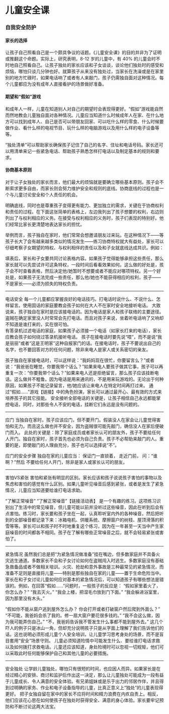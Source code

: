 # 儿童安全课

### 自我安全防护

#### 家长的选择

让孩子自己照看自己是一个颇具争议的话题。《儿童安全课》的目的并非为了证明或推翻这个命题。实际上，研究表明，8-12 岁的儿童中，有 40% 的儿童会时不时地自己照看自己。让孩子独处的家长应该和子女谈谈，谈论他们独处时的感受和烦恼，哪怕只谈几分钟也好。就算孩子从来没有独处过，当家长在洗澡或是在家里别的地方忙碌时，如果电话响了或者有人来敲门，孩子仍需独自面对这种情况。每个儿童都应为没有成年人直接看护的场景做好准备。

#### 期望和“假如”游戏

和成年人一样，儿童在知道别人对自己的期望时会表现得更好。“假如”游戏能自然而然地教会儿童独自面对各种情况。儿童应当知道什么时候成年人在家、在什么地方可以找到成年人、自己是否可以带朋友回家、可以吃什么样的零食、什么时候要做作业、看什么样的电视节目、玩什么样的电脑游戏以及用什么样的电子设备等等。

“独处清单”可以帮助家长确保孩子记住了自己的名字、住址和电话号码。家长还可以用清单来记一些紧急电话、帮助孩子熟悉怎样打电话以及制定基本的规则和要求。

#### 协商基本原则

对于让子女独处的家长而言，他们最大的烦恼就是要确立哪些基本原则。孩子会不断索求更多自由，而家长则会努力维护安全和规则的底线。协商底线的过程也是一个与儿童讨论安全和个人责任的机会。

明确底线，同时也是尊重孩子变得更有能力、更加独立的需求，关键在于协商权利和责任的过程。在下面这张简单的表格上，左边我列出了孩子想要的权利，右边则列出了与权利相应的义务。在接受与权利相应的义务时，孩子们表现的特别好。他们经常比家长更清楚地表达家长的担忧。

举例而言，孩子独自在家时，他们常常会想邀请朋友过来玩。在这种情况下——等孩子长大了会有越来越多类似的情况发生——练习协商特权就大有益处，家长可以仔细考察子女期望的特权、与权利相伴的责任以及和子女就底线达成共识。例如：

填表后，家长和子女要共同讨论表格内容。如果孩子觉得能够承担这些责任，那么家长就可以先尝试许可这条特权，一段时间后看看效果如何。这么做的好处是，孩子会不时查看表格，然后决定他/她暂时不想要或者不能应对哪项特权。另一个好处是，如果孩子无法完成一些责任，那么他/她也不能获得相应的权利，孩子——不是家长——必须为损失的特权负责。
***
电话安全
每一个儿童都应掌握良好的电话技巧。打电话时说什么、不说什么、怎样留言。使用固话的家庭要教会孩子如何在大人不在家时安全地接听电话。
大致说来，孩子独自在家时是应该接电话的。因为电话是家人和孩子联络的主要途径。盗贼在确定家里没人时常常会先打电话。而且对孩子来说，坐着听电话响了又响却不知道是谁打来的，实在很可怕。  
有答录机过滤电话的家庭，如果孩子必须接一个电话（如家长打来的电话），家长应教会孩子如何绕过答录机接听电话。
孩子在接电话时要先说“喂”，而不是说“我是丽丽”或者“这是王明家”这种自报家门的话。在接电话时，孩子不要说出自己的名字，也不要回答对方的任何问题，除非来电人是家人或关系密切的亲友。

孩子独自在家接电话时，可以这样说：“我妈妈现在很忙，你要留言么？”或者说：“我爸爸在睡觉，你要我带个话么？”如果来电人要孩子做其它事，孩子可以再重复一次：“你要我带个话么？”如果来电人还是拒绝留言，那么孩子应该挂断电话。这么做并不粗鲁。因为电话是用来通讯的，不是用来玩游戏的。无论出于何种原因，如果孩子不能记录留言，他/她应该让来电人在特定时间再打过来。
通过“假如……”游戏【链接】中的角色扮演，家长可以通过最开心、最有效的方式来培养孩子的其它技能。 
安全接听全部电话的关键是，让孩子相信自己永远都能掌控电话，同时，对那些令人不安的电话，挂断它们永远是没有问题的。
***
应门
当独自在家时，孩子应该应门，但不要开门。假装没人在家会让儿童觉得害怕和无力。而且这么做也并不安全，因为盗贼很可能先敲门，确信没人在家后便破门而入。
此处的关键是：除了家庭成员或者家长认可的朋友外，孩子不要给任何人开门。独自在家时，孩子首先也必须为自己负责。孩子不必帮助来敲门的人。重要的是，即使敲门的人理由充分，孩子也可以选择说“不”。

应门的安全步骤
独自在家的儿童应当：
保证门一直锁着，
走近门前，
问：“谁啊？”然后
不要给任何人开门，除非是家人或家长认可的朋友。
 
***
害怕VS紧张
害怕和紧张有明显的区别。家长应该和孩子说说孩子害怕的事物以及焦虑和害怕的感觉有什么区别。如果儿童听见噪音后感到紧张，或者是发生了紧急情况，儿童应当知道要给谁打电话求助。

“了解正常噪音”
“了解正常噪音”【链接活动表】 是一个有趣的练习。这项练习识别出了生活中的常见噪音，但儿童可能以前并没听过这些噪音，因此在听到后会有点害怕。练习时，家长要和孩子坐在一起，认真聆听室内外的各种噪音。然后把听到的全部噪音都记录下来：冰箱电机、供暖系统、摩擦窗户的树枝、屋顶滑落的积雪等等。家长可以和孩子时不时地重复这个练习，因为在一年甚至一天当中产生家庭噪音的时间都各不相同。孩子在了解有哪些正常噪音之后，就不会轻易紧张或害怕了。
***
紧急情况
虽然我们总是把“为紧急情况做准备”挂在嘴边，但多数家庭并不具备火灾逃生通道。多数家长不会和子女讨论如何在盗贼闯入时逃生。多数家庭没有基础急救备品或者不做相关培训。火灾、抢劫和意外事故是三种最常见的紧急情况，而准备不足则是直接将儿童——特别是那些独自在家的儿童——置于生命危险当中。
家长在和子女讨论儿童如何应对基本的紧急情况后，可以知道孩子有哪些想法是错误的。例如，在回答“假如……”问题时，一般孩子的反应是：
“假如家里着火了，你怎么办？”
“我去灭火。”
“我会上楼，把湿毛巾放到门下面。” 
“我会躲进浴室里，因为那里没有木头。”

“假如你不能从窗户逃到屋外怎么办？ 你会打开或者打破窗户然后爬到外面么？”
“不可能，我爸妈会杀了我的。修一扇大窗户要花很多钱的。”
“我不会这么做，因为我可能弄伤自己。”
“不，我爸妈告诉我不管发生什么事都不能到屋外去。”
这几个吓人的例子只是冰山一角，但却充分说明孩子只是从字面上理解了我们告诉他们的话。这也说明必须形成儿童个人安全培训，让儿童学习思考身处的场景，而不是盲目套用“安全”场景守则。
儿童必须知道险情中可能发生什么、要给谁打电话求救以及如何拨打求救电话。儿童还应该知道，身处险境时可以忽视一切规矩，他们可以采取此时任何能够保护自己和其他儿童的必要措施。
*** 
安全独处
让学龄儿童独处，哪怕只有很短的时间，也应因人而异。如果家长是在经过精心的安排、商讨和监护后作出这一决定，那么让儿童独处可能成为一段有益于儿童成长、令人满意的安全体验。有兄弟姐妹或是乐于出力的邻居作伴，并且得到过明确的家务、作业和电子设备指导的儿童，比真正意义上“独处”的儿童表现得更好。
把子女独自留在家中的家长不应将时间和精力浪费在内疚自责上。相反，他们应该花心思在如何使孩子在独处时获得安全、满意的身心体验。家长要牢记预防和不断讨论这两大法宝。
